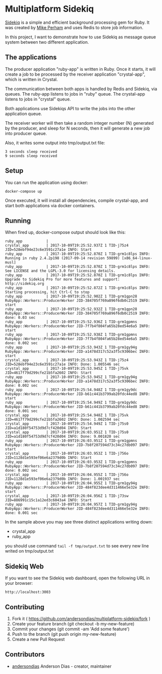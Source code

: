 # Multiplatform Sidekiq 

[Sidekiq](http://sidekiq.org) is a simple and efficient background processing gem for Ruby. It was created by [Mike Perham](https://github.com/mperham) and uses Redis to store job information.

In this project, I want to demonstrate how to use Sidekiq as message queue system between two different application.

## The applications

The producer application "ruby-app" is written in Ruby. Once it starts, it will create a job to be processed by the receiver application "crystal-app", which is written in Crystal.

The communication between both apps is handled by Redis and Sidekiq, via queues. The ruby-app listens to jobs in "ruby" queue. The crystal-app listens to jobs in "crystal" queue.

Both applications use Sidekiqs API to write the jobs into the other application queue.

The receiver worker will then take a random integer number (N) generated by the producer, and sleep for N seconds, then it will generate a new job into producer queue.

Also, it writes some output into tmp/output.txt file:

```
3 seconds sleep received
9 seconds sleep received
```

## Setup
You can run the application using docker:

`docker-compose up`


Once executed, it will install all dependencies, compile crystal-app, and start both applications via docker containers.

## Running


When fired up, docker-compose output should look like this:

```
ruby_app           | 
crystal_app        | 2017-10-09T19:25:52.937Z 1 TID-j75z4  JID=528ebf94e23c6e3591c27a1e INFO: Start
ruby_app           | 2017-10-09T19:25:52.870Z 1 TID-grm1c8lps INFO: Running in ruby 2.4.2p198 (2017-09-14 revision 59899) [x86_64-linux-musl]
ruby_app           | 2017-10-09T19:25:52.870Z 1 TID-grm1c8lps INFO: See LICENSE and the LGPL-3.0 for licensing details.
ruby_app           | 2017-10-09T19:25:52.870Z 1 TID-grm1c8lps INFO: Upgrade to Sidekiq Pro for more features and support: http://sidekiq.org
ruby_app           | 2017-10-09T19:25:52.872Z 1 TID-grm1c8lps INFO: Starting processing, hit Ctrl-C to stop
ruby_app           | 2017-10-09T19:25:52.902Z 1 TID-grm1gpn28 RubyApp::Workers::ProducerWorker JID-384705f769a896f6db0c2519 INFO: start
ruby_app           | 2017-10-09T19:25:52.932Z 1 TID-grm1gpn28 RubyApp::Workers::ProducerWorker JID-384705f769a896f6db0c2519 INFO: done: 0.03 sec
ruby_app           | 2017-10-09T19:25:52.936Z 1 TID-grm1gpmns RubyApp::Workers::ProducerWorker JID-7f7b4f804fa65b28ed54e6a5 INFO: start
ruby_app           | 2017-10-09T19:25:52.938Z 1 TID-grm1gpmns RubyApp::Workers::ProducerWorker JID-7f7b4f804fa65b28ed54e6a5 INFO: done: 0.002 sec
ruby_app           | 2017-10-09T19:25:53.943Z 1 TID-grm1gy94g RubyApp::Workers::ProducerWorker JID-a1478d317c52a3f5c9306bec INFO: start
crystal_app        | 2017-10-09T19:25:53.943Z 1 TID-j75z4  JID=528ebf94e23c6e3591c27a1e INFO: Done: 1.005546 sec
crystal_app        | 2017-10-09T19:25:53.945Z 1 TID-j75vk  JID=4617f79d299cfe21b5fa2602 INFO: Start
ruby_app           | 2017-10-09T19:25:53.945Z 1 TID-grm1gy94g RubyApp::Workers::ProducerWorker JID-a1478d317c52a3f5c9306bec INFO: done: 0.002 sec
ruby_app           | 2017-10-09T19:25:54.948Z 1 TID-grm1gy9dc RubyApp::Workers::ProducerWorker JID-b61c441b3799ab20fdc44ed8 INFO: start
ruby_app           | 2017-10-09T19:25:54.949Z 1 TID-grm1gy9dc RubyApp::Workers::ProducerWorker JID-b61c441b3799ab20fdc44ed8 INFO: done: 0.001 sec
crystal_app        | 2017-10-09T19:25:54.948Z 1 TID-j75vk  JID=4617f79d299cfe21b5fa2602 INFO: Done: 1.002594 sec
crystal_app        | 2017-10-09T19:25:54.949Z 1 TID-j75s0  JID=a1d180f54753d9d7cf420d04 INFO: Start
crystal_app        | 2017-10-09T19:26:03.951Z 1 TID-j75s0  JID=a1d180f54753d9d7cf420d04 INFO: Done: 9.001820 sec
ruby_app           | 2017-10-09T19:26:03.951Z 1 TID-grm1gpmns RubyApp::Workers::ProducerWorker JID-7b8f207594d73c34c27db097 INFO: start
crystal_app        | 2017-10-09T19:26:03.953Z 1 TID-j756o  JID=1128d1e593ef06e6a2379d0b INFO: Start
ruby_app           | 2017-10-09T19:26:03.953Z 1 TID-grm1gpmns RubyApp::Workers::ProducerWorker JID-7b8f207594d73c34c27db097 INFO: done: 0.002 sec
crystal_app        | 2017-10-09T19:26:04.955Z 1 TID-j756o  JID=1128d1e593ef06e6a2379d0b INFO: Done: 1.001937 sec
ruby_app           | 2017-10-09T19:26:04.955Z 1 TID-grm1gy94g RubyApp::Workers::ProducerWorker JID-484f823dee4d311466e5e32e INFO: start
crystal_app        | 2017-10-09T19:26:04.956Z 1 TID-j73sw  JID=886991c15c1a12ed3c6043a4 INFO: Start
ruby_app           | 2017-10-09T19:26:04.957Z 1 TID-grm1gy94g RubyApp::Workers::ProducerWorker JID-484f823dee4d311466e5e32e INFO: done: 0.001 sec
```

In the sample above you may see three distinct applications writing down:
- crystal_app
- ruby_app

you should use command `tail -f tmp/output.txt` to see every new line writed on tmp/output.txt

## Sidekiq Web

If you want to see the Sidekiq web dashboard, open the following URL in your browser:

`http://localhost:3003`

## Contributing

1. Fork it ( https://github.com/andersondias/multiplatform-sidekiq/fork )
2. Create your feature branch (git checkout -b my-new-feature)
3. Commit your changes (git commit -am 'Add some feature')
4. Push to the branch (git push origin my-new-feature)
5. Create a new Pull Request

## Contributors

- [andersondias](https://github.com/andersondias) Anderson Dias - creator, maintainer

